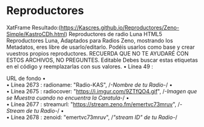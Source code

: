 # Reproductores
XatFrame Resultado:(https://Kascres.github.io/Reproductores/Zeno-Simple/KastroCDh.html)
Reproductores de radio Luna HTML5
Reproductores Luna, Adaptados para Radios Zeno, mostrando los Metadatos, eres libre de usarlo/editarlo.
Podéis usarlos como base y crear vuestros propios reproductores.
RECUERDA QUE NO TE AYUDARÉ CON ESTOS ARCHIVOS, NO PREGUNTES.
Editable
Debes buscar estas etiquetas en el código y reemplazarlas con sus valores.
•	Línea 49 :   <div class="a" style="background-image:url(https://xxxxxx.com/xxxxxx)">  URL de fondo 
•	
•	Línea 2673 :    radioname: "Radio-KAS",      /*-Nombre de tu Radio-*/ 
•	
•	Línea 2675 :    radiocover: "https://i.imgur.com/9ZTfQO4.gif",        /*-Imagen que se Muestra cuando no encuentra la Caratula-*/
•	
•	Línea 2677 :    streamurl: "https://stream.zeno.fm/emertvc73mruv",   /*-Stream de tu Radio-*/
•	
•	Línea 2678 :    zenoid: "emertvc73mruv",  /*"stream ID" de tu Radio-*/

